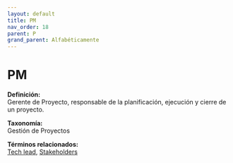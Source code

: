 ```yaml
---
layout: default
title: PM
nav_order: 18
parent: P
grand_parent: Alfabéticamente
---
```


# PM

**Definición:**  
Gerente de Proyecto, responsable de la planificación, ejecución y cierre de un proyecto.

**Taxonomía:**  
Gestión de Proyectos

**Términos relacionados:**  
[Tech lead](https://maleniski.github.io/diccionario-angl-tec-mx/docs/alfabeticamente/T/tech-lead.html), [Stakeholders](https://maleniski.github.io/diccionario-angl-tec-mx/docs/alfabeticamente/S/stakeholders.html)
